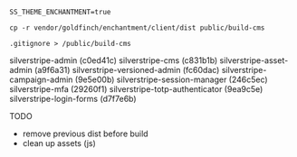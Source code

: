 ```
SS_THEME_ENCHANTMENT=true

cp -r vendor/goldfinch/enchantment/client/dist public/build-cms

.gitignore > /public/build-cms
```

silverstripe-admin (c0ed41c)
silverstripe-cms (c831b1b)
silverstripe-asset-admin (a9f6a31)
silverstripe-versioned-admin (fc60dac)
silverstripe-campaign-admin (9e5e00b)
silverstripe-session-manager (246c5ec)
silverstripe-mfa (29260f1)
silverstripe-totp-authenticator (9ea9c5e)
silverstripe-login-forms (d7f7e6b)

TODO
- remove previous dist before build
- clean up assets (js)
